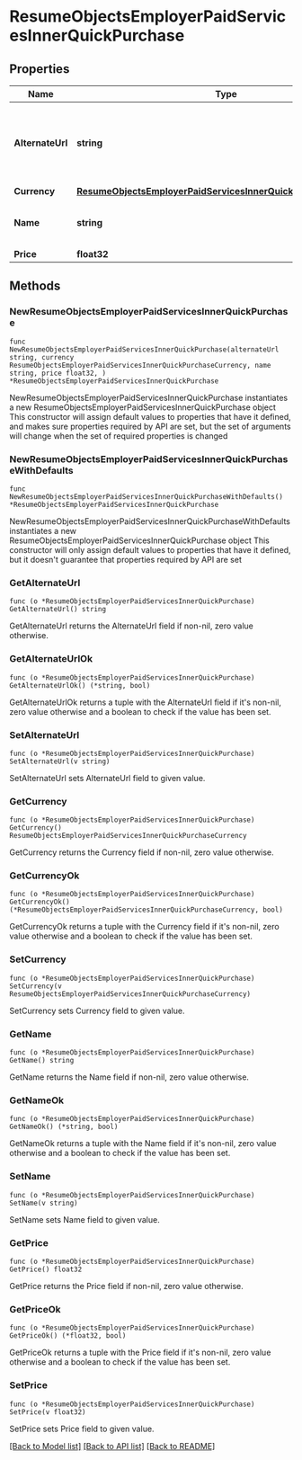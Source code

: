 # ResumeObjectsEmployerPaidServicesInnerQuickPurchase

## Properties

Name | Type | Description | Notes
------------ | ------------- | ------------- | -------------
**AlternateUrl** | **string** | Ссылка на сайт, по которой будет предложено купить услугу | 
**Currency** | [**ResumeObjectsEmployerPaidServicesInnerQuickPurchaseCurrency**](ResumeObjectsEmployerPaidServicesInnerQuickPurchaseCurrency.md) |  | 
**Name** | **string** | Название действия по заказу услуги | 
**Price** | **float32** | Цена услуги | 

## Methods

### NewResumeObjectsEmployerPaidServicesInnerQuickPurchase

`func NewResumeObjectsEmployerPaidServicesInnerQuickPurchase(alternateUrl string, currency ResumeObjectsEmployerPaidServicesInnerQuickPurchaseCurrency, name string, price float32, ) *ResumeObjectsEmployerPaidServicesInnerQuickPurchase`

NewResumeObjectsEmployerPaidServicesInnerQuickPurchase instantiates a new ResumeObjectsEmployerPaidServicesInnerQuickPurchase object
This constructor will assign default values to properties that have it defined,
and makes sure properties required by API are set, but the set of arguments
will change when the set of required properties is changed

### NewResumeObjectsEmployerPaidServicesInnerQuickPurchaseWithDefaults

`func NewResumeObjectsEmployerPaidServicesInnerQuickPurchaseWithDefaults() *ResumeObjectsEmployerPaidServicesInnerQuickPurchase`

NewResumeObjectsEmployerPaidServicesInnerQuickPurchaseWithDefaults instantiates a new ResumeObjectsEmployerPaidServicesInnerQuickPurchase object
This constructor will only assign default values to properties that have it defined,
but it doesn't guarantee that properties required by API are set

### GetAlternateUrl

`func (o *ResumeObjectsEmployerPaidServicesInnerQuickPurchase) GetAlternateUrl() string`

GetAlternateUrl returns the AlternateUrl field if non-nil, zero value otherwise.

### GetAlternateUrlOk

`func (o *ResumeObjectsEmployerPaidServicesInnerQuickPurchase) GetAlternateUrlOk() (*string, bool)`

GetAlternateUrlOk returns a tuple with the AlternateUrl field if it's non-nil, zero value otherwise
and a boolean to check if the value has been set.

### SetAlternateUrl

`func (o *ResumeObjectsEmployerPaidServicesInnerQuickPurchase) SetAlternateUrl(v string)`

SetAlternateUrl sets AlternateUrl field to given value.


### GetCurrency

`func (o *ResumeObjectsEmployerPaidServicesInnerQuickPurchase) GetCurrency() ResumeObjectsEmployerPaidServicesInnerQuickPurchaseCurrency`

GetCurrency returns the Currency field if non-nil, zero value otherwise.

### GetCurrencyOk

`func (o *ResumeObjectsEmployerPaidServicesInnerQuickPurchase) GetCurrencyOk() (*ResumeObjectsEmployerPaidServicesInnerQuickPurchaseCurrency, bool)`

GetCurrencyOk returns a tuple with the Currency field if it's non-nil, zero value otherwise
and a boolean to check if the value has been set.

### SetCurrency

`func (o *ResumeObjectsEmployerPaidServicesInnerQuickPurchase) SetCurrency(v ResumeObjectsEmployerPaidServicesInnerQuickPurchaseCurrency)`

SetCurrency sets Currency field to given value.


### GetName

`func (o *ResumeObjectsEmployerPaidServicesInnerQuickPurchase) GetName() string`

GetName returns the Name field if non-nil, zero value otherwise.

### GetNameOk

`func (o *ResumeObjectsEmployerPaidServicesInnerQuickPurchase) GetNameOk() (*string, bool)`

GetNameOk returns a tuple with the Name field if it's non-nil, zero value otherwise
and a boolean to check if the value has been set.

### SetName

`func (o *ResumeObjectsEmployerPaidServicesInnerQuickPurchase) SetName(v string)`

SetName sets Name field to given value.


### GetPrice

`func (o *ResumeObjectsEmployerPaidServicesInnerQuickPurchase) GetPrice() float32`

GetPrice returns the Price field if non-nil, zero value otherwise.

### GetPriceOk

`func (o *ResumeObjectsEmployerPaidServicesInnerQuickPurchase) GetPriceOk() (*float32, bool)`

GetPriceOk returns a tuple with the Price field if it's non-nil, zero value otherwise
and a boolean to check if the value has been set.

### SetPrice

`func (o *ResumeObjectsEmployerPaidServicesInnerQuickPurchase) SetPrice(v float32)`

SetPrice sets Price field to given value.



[[Back to Model list]](../README.md#documentation-for-models) [[Back to API list]](../README.md#documentation-for-api-endpoints) [[Back to README]](../README.md)


